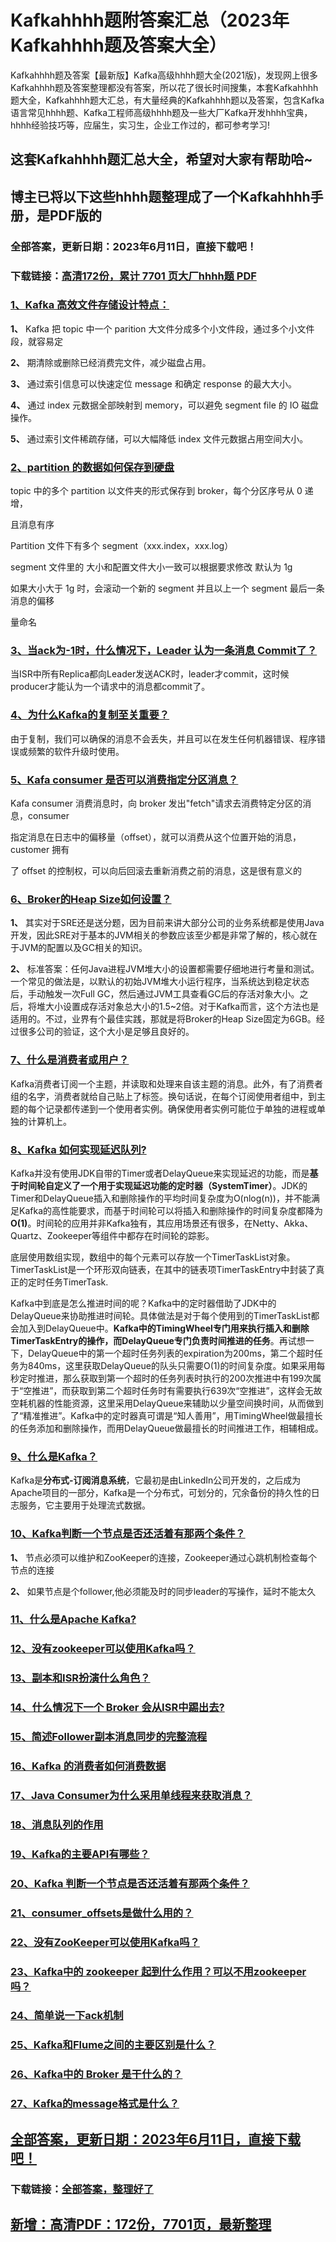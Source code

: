 # Kafkahhhh题附答案汇总（2023年Kafkahhhh题及答案大全）

Kafkahhhh题及答案【最新版】Kafka高级hhhh题大全(2021版)，发现网上很多Kafkahhhh题及答案整理都没有答案，所以花了很长时间搜集，本套Kafkahhhh题大全，Kafkahhhh题大汇总，有大量经典的Kafkahhhh题以及答案，包含Kafka语言常见hhhh题、Kafka工程师高级hhhh题及一些大厂Kafka开发hhhh宝典，hhhh经验技巧等，应届生，实习生，企业工作过的，都可参考学习!

## 这套Kafkahhhh题汇总大全，希望对大家有帮助哈~ 

## 博主已将以下这些hhhh题整理成了一个Kafkahhhh手册，是PDF版的


### 全部答案，更新日期：2023年6月11日，直接下载吧！
### 下载链接：[高清172份，累计 7701 页大厂hhhh题  PDF](https://gitee.com/souyunku/DevBooks/blob/master/docs/index.md)


### [1、Kafka 高效文件存储设计特点：](https://gitee.com/souyunku/NewDevBooks/blob/master/docs/Kafka/Kafkahhhh题附答案汇总（2021年Kafkahhhh题及答案大全）.md#1kafka-高效文件存储设计特点：)  


**1、** Kafka 把 topic 中一个 parition 大文件分成多个小文件段，通过多个小文件段，就容易定

**2、** 期清除或删除已经消费完文件，减少磁盘占用。

**3、** 通过索引信息可以快速定位 message 和确定 response 的最大大小。

**4、** 通过 index 元数据全部映射到 memory，可以避免 segment file 的 IO 磁盘操作。

**5、** 通过索引文件稀疏存储，可以大幅降低 index 文件元数据占用空间大小。


### [2、partition 的数据如何保存到硬盘](https://gitee.com/souyunku/NewDevBooks/blob/master/docs/Kafka/Kafkahhhh题附答案汇总（2021年Kafkahhhh题及答案大全）.md#2partition-的数据如何保存到硬盘)  


topic 中的多个 partition 以文件夹的形式保存到 broker，每个分区序号从 0 递增，

且消息有序

Partition 文件下有多个 segment（xxx.index，xxx.log）

segment 文件里的 大小和配置文件大小一致可以根据要求修改 默认为 1g

如果大小大于 1g 时，会滚动一个新的 segment 并且以上一个 segment 最后一条消息的偏移

量命名


### [3、当ack为-1时，什么情况下，Leader 认为一条消息 Commit了？](https://gitee.com/souyunku/NewDevBooks/blob/master/docs/Kafka/Kafkahhhh题附答案汇总（2021年Kafkahhhh题及答案大全）.md#3当ack为-1时什么情况下leader-认为一条消息-commit了)  


当ISR中所有Replica都向Leader发送ACK时，leader才commit，这时候producer才能认为一个请求中的消息都commit了。


### [4、为什么Kafka的复制至关重要？](https://gitee.com/souyunku/NewDevBooks/blob/master/docs/Kafka/Kafkahhhh题附答案汇总（2021年Kafkahhhh题及答案大全）.md#4为什么kafka的复制至关重要)  


由于复制，我们可以确保的消息不会丢失，并且可以在发生任何机器错误、程序错误或频繁的软件升级时使用。


### [5、Kafa consumer 是否可以消费指定分区消息？](https://gitee.com/souyunku/NewDevBooks/blob/master/docs/Kafka/Kafkahhhh题附答案汇总（2021年Kafkahhhh题及答案大全）.md#5kafa-consumer-是否可以消费指定分区消息)  


Kafa consumer 消费消息时，向 broker 发出"fetch"请求去消费特定分区的消息，consumer

指定消息在日志中的偏移量（offset），就可以消费从这个位置开始的消息，customer 拥有

了 offset 的控制权，可以向后回滚去重新消费之前的消息，这是很有意义的


### [6、Broker的Heap Size如何设置？](https://gitee.com/souyunku/NewDevBooks/blob/master/docs/Kafka/Kafkahhhh题附答案汇总（2021年Kafkahhhh题及答案大全）.md#6broker的heap-size如何设置)  


**1、** 其实对于SRE还是送分题，因为目前来讲大部分公司的业务系统都是使用Java开发，因此SRE对于基本的JVM相关的参数应该至少都是非常了解的，核心就在于JVM的配置以及GC相关的知识。

**2、** 标准答案：任何Java进程JVM堆大小的设置都需要仔细地进行考量和测试。一个常见的做法是，以默认的初始JVM堆大小运行程序，当系统达到稳定状态后，手动触发一次Full GC，然后通过JVM工具查看GC后的存活对象大小。之后，将堆大小设置成存活对象总大小的1.5~2倍。对于Kafka而言，这个方法也是适用的。不过，业界有个最佳实践，那就是将Broker的Heap Size固定为6GB。经过很多公司的验证，这个大小是足够且良好的。


### [7、什么是消费者或用户？](https://gitee.com/souyunku/NewDevBooks/blob/master/docs/Kafka/Kafkahhhh题附答案汇总（2021年Kafkahhhh题及答案大全）.md#7什么是消费者或用户)  


Kafka消费者订阅一个主题，并读取和处理来自该主题的消息。此外，有了消费者组的名字，消费者就给自己贴上了标签。换句话说，在每个订阅使用者组中，到主题的每个记录都传递到一个使用者实例。确保使用者实例可能位于单独的进程或单独的计算机上。


### [8、Kafka 如何实现延迟队列?](https://gitee.com/souyunku/NewDevBooks/blob/master/docs/Kafka/Kafkahhhh题附答案汇总（2021年Kafkahhhh题及答案大全）.md#8kafka-如何实现延迟队列)  


Kafka并没有使用JDK自带的Timer或者DelayQueue来实现延迟的功能，而是**基于时间轮自定义了一个用于实现延迟功能的定时器（SystemTimer）**。JDK的Timer和DelayQueue插入和删除操作的平均时间复杂度为O(nlog(n))，并不能满足Kafka的高性能要求，而基于时间轮可以将插入和删除操作的时间复杂度都降为**O(1)**。时间轮的应用并非Kafka独有，其应用场景还有很多，在Netty、Akka、Quartz、Zookeeper等组件中都存在时间轮的踪影。

底层使用数组实现，数组中的每个元素可以存放一个TimerTaskList对象。TimerTaskList是一个环形双向链表，在其中的链表项TimerTaskEntry中封装了真正的定时任务TimerTask.

Kafka中到底是怎么推进时间的呢？Kafka中的定时器借助了JDK中的DelayQueue来协助推进时间轮。具体做法是对于每个使用到的TimerTaskList都会加入到DelayQueue中。**Kafka中的TimingWheel专门用来执行插入和删除TimerTaskEntry的操作，而DelayQueue专门负责时间推进的任务**。再试想一下，DelayQueue中的第一个超时任务列表的expiration为200ms，第二个超时任务为840ms，这里获取DelayQueue的队头只需要O(1)的时间复杂度。如果采用每秒定时推进，那么获取到第一个超时的任务列表时执行的200次推进中有199次属于“空推进”，而获取到第二个超时任务时有需要执行639次“空推进”，这样会无故空耗机器的性能资源，这里采用DelayQueue来辅助以少量空间换时间，从而做到了“精准推进”。Kafka中的定时器真可谓是“知人善用”，用TimingWheel做最擅长的任务添加和删除操作，而用DelayQueue做最擅长的时间推进工作，相辅相成。



### [9、什么是Kafka？](https://gitee.com/souyunku/NewDevBooks/blob/master/docs/Kafka/Kafkahhhh题附答案汇总（2021年Kafkahhhh题及答案大全）.md#9什么是kafka)  


Kafka是**分布式-订阅消息系统**，它最初是由LinkedIn公司开发的，之后成为Apache项目的一部分，Kafka是一个分布式，可划分的，冗余备份的持久性的日志服务，它主要用于处理流式数据。


### [10、Kafka判断一个节点是否还活着有那两个条件？](https://gitee.com/souyunku/NewDevBooks/blob/master/docs/Kafka/Kafkahhhh题附答案汇总（2021年Kafkahhhh题及答案大全）.md#10kafka判断一个节点是否还活着有那两个条件)  


**1、** 节点必须可以维护和ZooKeeper的连接，Zookeeper通过心跳机制检查每个节点的连接

**2、** 如果节点是个follower,他必须能及时的同步leader的写操作，延时不能太久


### [11、什么是Apache Kafka?](https://gitee.com/souyunku/NewDevBooks/blob/master/docs/Kafka/Kafkahhhh题附答案汇总（2021年Kafkahhhh题及答案大全）.md#11什么是apache-kafka)  

### [12、没有zookeeper可以使用Kafka吗？](https://gitee.com/souyunku/NewDevBooks/blob/master/docs/Kafka/Kafkahhhh题附答案汇总（2021年Kafkahhhh题及答案大全）.md#12没有zookeeper可以使用kafka吗)  

### [13、副本和ISR扮演什么角色？](https://gitee.com/souyunku/NewDevBooks/blob/master/docs/Kafka/Kafkahhhh题附答案汇总（2021年Kafkahhhh题及答案大全）.md#13副本和isr扮演什么角色)  

### [14、什么情况下一个 Broker 会从ISR中踢出去?](https://gitee.com/souyunku/NewDevBooks/blob/master/docs/Kafka/Kafkahhhh题附答案汇总（2021年Kafkahhhh题及答案大全）.md#14什么情况下一个-broker-会从isr中踢出去)  

### [15、简述Follower副本消息同步的完整流程](https://gitee.com/souyunku/NewDevBooks/blob/master/docs/Kafka/Kafkahhhh题附答案汇总（2021年Kafkahhhh题及答案大全）.md#15简述follower副本消息同步的完整流程)  

### [16、Kafka 的消费者如何消费数据](https://gitee.com/souyunku/NewDevBooks/blob/master/docs/Kafka/Kafkahhhh题附答案汇总（2021年Kafkahhhh题及答案大全）.md#16kafka-的消费者如何消费数据)  

### [17、Java Consumer为什么采用单线程来获取消息？](https://gitee.com/souyunku/NewDevBooks/blob/master/docs/Kafka/Kafkahhhh题附答案汇总（2021年Kafkahhhh题及答案大全）.md#17java-consumer为什么采用单线程来获取消息)  

### [18、消息队列的作用](https://gitee.com/souyunku/NewDevBooks/blob/master/docs/Kafka/Kafkahhhh题附答案汇总（2021年Kafkahhhh题及答案大全）.md#18消息队列的作用)  

### [19、Kafka的主要API有哪些？](https://gitee.com/souyunku/NewDevBooks/blob/master/docs/Kafka/Kafkahhhh题附答案汇总（2021年Kafkahhhh题及答案大全）.md#19kafka的主要api有哪些)  

### [20、Kafka 判断一个节点是否还活着有那两个条件？](https://gitee.com/souyunku/NewDevBooks/blob/master/docs/Kafka/Kafkahhhh题附答案汇总（2021年Kafkahhhh题及答案大全）.md#20kafka-判断一个节点是否还活着有那两个条件)  

### [21、consumer_offsets是做什么用的？](https://gitee.com/souyunku/NewDevBooks/blob/master/docs/Kafka/Kafkahhhh题附答案汇总（2021年Kafkahhhh题及答案大全）.md#21consumer_offsets是做什么用的)  

### [22、没有ZooKeeper可以使用Kafka吗？](https://gitee.com/souyunku/NewDevBooks/blob/master/docs/Kafka/Kafkahhhh题附答案汇总（2021年Kafkahhhh题及答案大全）.md#22没有zookeeper可以使用kafka吗)  

### [23、Kafka中的 zookeeper 起到什么作用？可以不用zookeeper吗？](https://gitee.com/souyunku/NewDevBooks/blob/master/docs/Kafka/Kafkahhhh题附答案汇总（2021年Kafkahhhh题及答案大全）.md#23kafka中的-zookeeper-起到什么作用可以不用zookeeper吗)  

### [24、简单说一下ack机制](https://gitee.com/souyunku/NewDevBooks/blob/master/docs/Kafka/Kafkahhhh题附答案汇总（2021年Kafkahhhh题及答案大全）.md#24简单说一下ack机制)  

### [25、Kafka和Flume之间的主要区别是什么？](https://gitee.com/souyunku/NewDevBooks/blob/master/docs/Kafka/Kafkahhhh题附答案汇总（2021年Kafkahhhh题及答案大全）.md#25kafka和flume之间的主要区别是什么)  

### [26、Kafka中的 Broker 是干什么的？](https://gitee.com/souyunku/NewDevBooks/blob/master/docs/Kafka/Kafkahhhh题附答案汇总（2021年Kafkahhhh题及答案大全）.md#26kafka中的-broker-是干什么的)  

### [27、Kafka的message格式是什么？](https://gitee.com/souyunku/NewDevBooks/blob/master/docs/Kafka/Kafkahhhh题附答案汇总（2021年Kafkahhhh题及答案大全）.md#27kafka的message格式是什么)  






## [全部答案，更新日期：2023年6月11日，直接下载吧！](https://gitee.com/souyunku/DevBooks/blob/master/docs/daan.md)

### 下载链接：[全部答案，整理好了](https://gitee.com/souyunku/NewDevBooks/blob/master/docs/daan.md)




## [新增：高清PDF：172份，7701页，最新整理](https://gitee.com/souyunku/DevBooks/blob/master/docs/daan.md)
